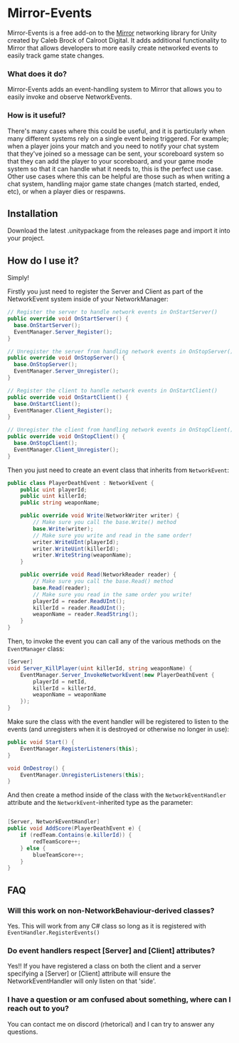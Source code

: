 # Mirror-Events
Mirror-Events is a free add-on to the [Mirror](https://github.com/MirrorNetworking/Mirror) networking library for Unity created by Caleb Brock of Calroot Digital. It adds additional functionality to Mirror that allows developers to more easily create networked events to easily track game state changes.

### What does it do?
Mirror-Events adds an event-handling system to Mirror that allows you to easily invoke and observe NetworkEvents.

### How is it useful?
There's many cases where this could be useful, and it is particularly when many different systems rely on a single event being triggered.
For example; when a player joins your match and you need to notify your chat system that they've joined so a message can be sent, your scoreboard system so that they can add the player to your scoreboard, and your game mode system so that it can handle what it needs to, this is the perfect use case.
Other use cases where this can be helpful are those such as when writing a chat system, handling major game state changes (match started, ended, etc), or when a player dies or respawns.

## Installation
Download the latest .unitypackage from the releases page and import it into your project.

## How do I use it?
Simply! 

Firstly you just need to register the Server and Client as part of the NetworkEvent system inside of your NetworkManager:
```csharp 
// Register the server to handle network events in OnStartServer()
public override void OnStartServer() {
  base.OnStartServer();
  EventManager.Server_Register();
}

// Unregister the server from handling network events in OnStopServer()
public override void OnStopServer() {
  base.OnStopServer();
  EventManager.Server_Unregister();
}

// Register the client to handle network events in OnStartClient()
public override void OnStartClient() {
  base.OnStartClient();
  EventManager.Client_Register();
}

// Unregister the client from handling network events in OnStopClient()
public override void OnStopClient() {
  base.OnStopClient();
  EventManager.Client_Unregister();
}
```

Then you just need to create an event class that inherits from `NetworkEvent`:
```csharp
public class PlayerDeathEvent : NetworkEvent {
    public uint playerId;
    public uint killerId;
    public string weaponName;

    public override void Write(NetworkWriter writer) {
        // Make sure you call the base.Write() method
        base.Write(writer);
        // Make sure you write and read in the same order!
        writer.WriteUInt(playerId);
        writer.WriteUint(killerId);
        writer.WriteString(weaponName);
    }

    public override void Read(NetworkReader reader) {
        // Make sure you call the base.Read() method
        base.Read(reader);
        // Make sure you read in the same order you write!
        playerId = reader.ReadUInt();
        killerId = reader.ReadUInt();
        weaponName = reader.ReadString();
    }
}
```

Then, to invoke the event you can call any of the various methods on the `EventManager` class:
```csharp
[Server]
void Server_KillPlayer(uint killerId, string weaponName) {
    EventManager.Server_InvokeNetworkEvent(new PlayerDeathEvent {
        playerId = netId,
        killerId = killerId,
        weaponName = weaponName
    });
}
```

Make sure the class with the event handler will be registered to listen to the events (and unregisters when it is destroyed or otherwise no longer in use):
```csharp
public void Start() {
    EventManager.RegisterListeners(this);
}

void OnDestroy() {
    EventManager.UnregisterListeners(this);
}
```

And then create a method inside of the class with the `NetworkEventHandler` attribute and the `NetworkEvent`-inherited type as the parameter:
```csharp

[Server, NetworkEventHandler]
public void AddScore(PlayerDeathEvent e) {
    if (redTeam.Contains(e.killerId)) {
        redTeamScore++;
    } else {
        blueTeamScore++;
    }
}
```


## FAQ
### Will this work on non-NetworkBehaviour-derived classes?
Yes. This will work from any C# class so long as it is registered with `EventHandler.RegisterEvents()`

### Do event handlers respect \[Server\] and \[Client\] attributes?
Yes!! If you have registered a class on both the client and a server specifying a \[Server\] or \[Client\] attribute will ensure the NetworkEventHandler will only listen on that 'side'.

### I have a question or am confused about something, where can I reach out to you? 
You can contact me on discord (rhetorical) and I can try to answer any questions.

